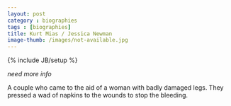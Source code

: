 ```yaml
---
layout: post
category : biographies
tags : [biographies]
title: Kurt Mias / Jessica Newman
image-thumb: /images/not-available.jpg
---
```

{% include JB/setup %}

*need more info*

A couple who came to the aid of a woman with badly damaged legs.  They pressed a wad of napkins to the wounds to stop the bleeding.
